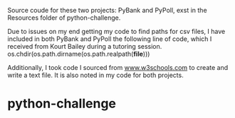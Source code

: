 Source coude for these two projects: PyBank and PyPoll, exst in the Resources folder of python-challenge.

Due to issues on my end getting my code to find paths for csv files, I have included in both PyBank and PyPoll the following line of code, which I received from Kourt Bailey during a tutoring session.
os.chdir(os.path.dirname(os.path.realpath(__file__)))

Additionally, I took code I sourced from www.w3schools.com to create and write a text file. It is also noted in my code for both projects.


# python-challenge
